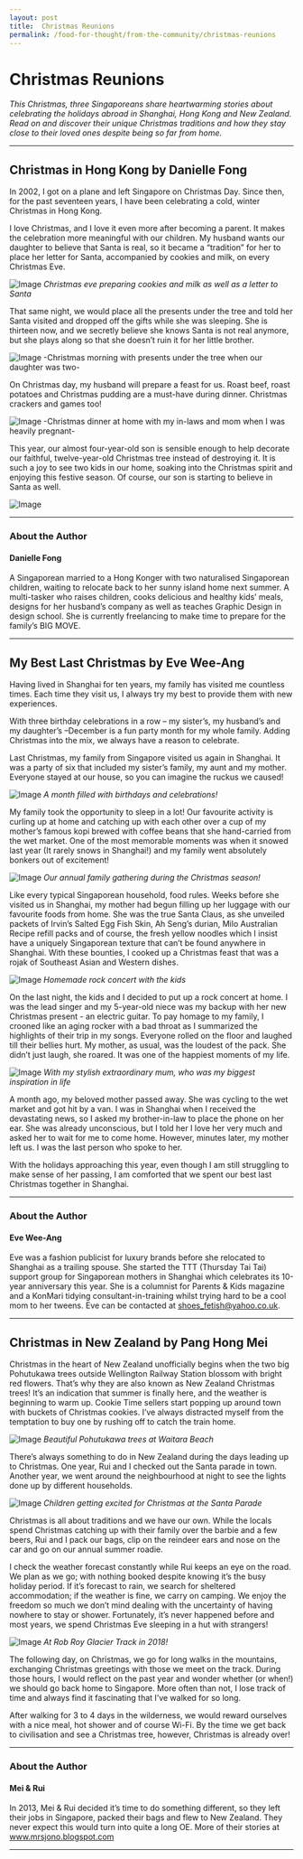 ```yaml
---
layout: post
title:  Christmas Reunions
permalink: /food-for-thought/from-the-community/christmas-reunions
---
```

# Christmas Reunions


*This Christmas, three Singaporeans share heartwarming stories about celebrating the holidays abroad in Shanghai, Hong Kong and New Zealand. Read on and discover their unique Christmas traditions and how they stay close to their loved ones despite being so far from home.*

---

## Christmas in Hong Kong by Danielle Fong 

In 2002, I got on a plane and left Singapore on Christmas Day. Since then, for the past seventeen years, I have been celebrating a cold, winter Christmas in Hong Kong. 

I love Christmas, and I love it even more after becoming a parent. It makes the celebration more meaningful with our children. My husband wants our daughter to believe that Santa is real, so it became a “tradition” for her to place her letter for Santa, accompanied by cookies and milk, on every Christmas Eve.

![Image](/images/stories/2019/christmas-in-hk-1.png)
_Christmas eve preparing cookies and milk as well as a letter to Santa_

That same night, we would place all the presents under the tree and told her Santa visited and dropped off the gifts while she was sleeping. She is thirteen now, and we secretly believe she knows Santa is not real anymore, but she plays along so that she doesn’t ruin it for her little brother. 

![Image](/images/stories/2019/christmas-in-hk-2.png)
-Christmas morning with presents under the tree when our daughter was two-

On Christmas day, my husband will prepare a feast for us. Roast beef, roast potatoes and Christmas pudding are a must-have during dinner. Christmas crackers and games too!

![Image](/images/stories/2019/christmas-in-hk-3.png)
-Christmas dinner at home with my in-laws and mom when I was heavily pregnant-

This year, our almost four-year-old son is sensible enough to help decorate our faithful, twelve-year-old Christmas tree instead of destroying it. It is such a joy to see two kids in our home, soaking into the Christmas spirit and enjoying this festive season. Of course, our son is starting to believe in Santa as well.

![Image](/images/stories/2019/christmas-in-hk-4.png)

---

### About the Author

#### Danielle Fong

A Singaporean married to a Hong Konger with two naturalised Singaporean children, waiting to relocate back to her sunny island home next summer. A multi-tasker who raises children, cooks delicious and healthy kids’ meals, designs for her husband’s company as well as teaches Graphic Design in design school. She is currently freelancing to make time to prepare for the family’s BIG MOVE.

---

## My Best Last Christmas by Eve Wee-Ang

Having lived in Shanghai for ten years, my family has visited me countless times. Each time they visit us, I always try my best to provide them with new experiences.

With three birthday celebrations in a row – my sister’s, my husband’s and my daughter’s –December is a fun party month for my whole family. Adding Christmas into the mix, we always have a reason to celebrate.

Last Christmas, my family from Singapore visited us again in Shanghai. It was a party of six that included my sister’s family, my aunt and my mother. Everyone stayed at our house, so you can imagine the ruckus we caused! 

![Image](/images/stories/2019/my-best-last-christmas-1.png)
_A month filled with birthdays and celebrations!_

My family took the opportunity to sleep in a lot! Our favourite activity is curling up at home and catching up with each other over a cup of my mother’s famous kopi brewed with coffee beans that she hand-carried from the wet market. One of the most memorable moments was when it snowed last year (It rarely snows in Shanghai!) and my family went absolutely bonkers out of excitement!

![Image](/images/stories/2019/my-best-last-christmas-2.png)
_Our annual family gathering during the Christmas season!_

Like every typical Singaporean household, food rules. Weeks before she visited us in Shanghai, my mother had begun filling up her luggage with our favourite foods from home. She was the true Santa Claus, as she unveiled packets of Irvin’s Salted Egg Fish Skin, Ah Seng’s durian, Milo Australian Recipe refill packs and of course, the fresh yellow noodles which I insist have a uniquely Singaporean texture that can’t be found anywhere in Shanghai. With these bounties, I cooked up a Christmas feast that was a rojak of Southeast Asian and Western dishes.

![Image](/images/stories/2019/my-best-last-christmas-3.png)
_Homemade rock concert with the kids_

On the last night, the kids and I decided to put up a rock concert at home. I was the lead singer and my 5-year-old niece was my backup with her new Christmas present - an electric guitar. To pay homage to my family, I crooned like an aging rocker with a bad throat as I summarized the highlights of their trip in my songs. Everyone rolled on the floor and laughed till their bellies hurt. My mother, as usual, was the loudest of the pack. She didn’t just laugh, she roared. It was one of the happiest moments of my life. 

![Image](/images/stories/2019/my-best-last-christmas-4.png)
_With my stylish extraordinary mum, who was my biggest inspiration in life_

A month ago, my beloved mother passed away. She was cycling to the wet market and got hit by a van. I was in Shanghai when I received the devastating news, so I asked my brother-in-law to place the phone on her ear. She was already unconscious, but I told her I love her very much and asked her to wait for me to come home. However, minutes later, my mother left us. I was the last person who spoke to her. 

With the holidays approaching this year, even though I am still struggling to make sense of her passing, I am comforted that we spent our best last Christmas together in Shanghai. 

---

### About the Author

#### Eve Wee-Ang

Eve was a fashion publicist for luxury brands before she relocated to Shanghai as a trailing spouse. She started the TTT (Thursday Tai Tai) support group for Singaporean mothers in Shanghai which celebrates its 10-year anniversary this year. She is a columnist for Parents & Kids magazine and a KonMari tidying consultant-in-training whilst trying hard to be a cool mom to her tweens. Eve can be contacted at <shoes_fetish@yahoo.co.uk>.

---

## Christmas in New Zealand by Pang Hong Mei 

Christmas in the heart of New Zealand unofficially begins when the two big Pohutukawa trees outside Wellington Railway Station blossom with bright red flowers. That’s why they are also known as New Zealand Christmas trees! It’s an indication that summer is finally here, and the weather is beginning to warm up. Cookie Time sellers start popping up around town with buckets of Christmas cookies. Iʼve always distracted myself from the temptation to buy one by rushing off to catch the train home. 

![Image](/images/stories/2019/christmasinnz1.png)
_Beautiful Pohutukawa trees at Waitara Beach_

There’s always something to do in New Zealand during the days leading up to Christmas. One year, Rui and I checked out the Santa parade in town. Another year, we went around the neighbourhood at night to see the lights done up by different households.

![Image](/images/stories/2019/christmasinnz2.png)
_Children getting excited for Christmas at the Santa Parade_

Christmas is all about traditions and we have our own. While the locals spend Christmas catching up with their family over the barbie and a few beers, Rui and I pack our bags, clip on the reindeer ears and nose on the car and go on our annual summer roadie. 

I check the weather forecast constantly while Rui keeps an eye on the road. We plan as we go; with nothing booked despite knowing it’s the busy holiday period. If it’s forecast to rain, we search for sheltered accommodation; if the weather is fine, we carry on camping. We enjoy the freedom so much we don’t mind dealing with the uncertainty of having nowhere to stay or shower. Fortunately, it’s never happened before and most years, we spend Christmas Eve sleeping in a hut with strangers! 

![Image](/images/stories/2019/christmasinnz3.png)
_At Rob Roy Glacier Track in 2018!_

The following day, on Christmas, we go for long walks in the mountains, exchanging Christmas greetings with those we meet on the track. During those hours, I would reflect on the past year and wonder whether (or when!) we should go back home to Singapore. More often than not, I lose track of time and always find it fascinating that I’ve walked for so long.

After walking for 3 to 4 days in the wilderness, we would reward ourselves with a nice meal, hot shower and of course Wi-Fi. By the time we get back to civilisation and see a Christmas tree, however, Christmas is already over!	

---

### About the Author

#### Mei & Rui 
 
In 2013, Mei & Rui decided it’s time to do something different, so they left their jobs in Singapore, packed their bags and flew to New Zealand. They never expect this would turn into quite a long OE. More of their stories at www.mrsjono.blogspot.com

---

